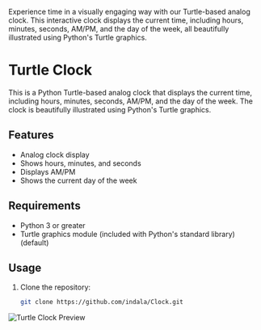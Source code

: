 Experience time in a visually engaging way with our Turtle-based analog clock. This interactive clock displays the current time, including hours, minutes, seconds, AM/PM, and the day of the week, all beautifully illustrated using Python's Turtle graphics.

# Turtle Clock

This is a Python Turtle-based analog clock that displays the current time, including hours, minutes, seconds, AM/PM, and the day of the week. The clock is beautifully illustrated using Python's Turtle graphics.

## Features

- Analog clock display
- Shows hours, minutes, and seconds
- Displays AM/PM
- Shows the current day of the week

## Requirements

- Python 3 or greater
- Turtle graphics module (included with Python's standard library)(default)

## Usage

1. Clone the repository:
   ```bash
   git clone https://github.com/indala/Clock.git

![Turtle Clock Preview](preview.png)
